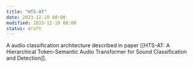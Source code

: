 ```yaml
---
title: "HTS-AT"
date: 2023-12-10 00:00
modified: 2023-12-10 00:00
status: draft
---
```


A audio classification architecture described in paper [[HTS-AT: A Hierarchical Token-Semantic Audio Transformer for Sound Classification and Detection]].
